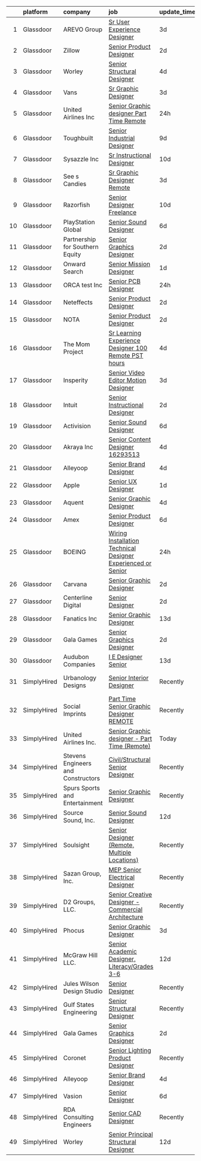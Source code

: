 

|    | platform    | company                            | job                                                                                                                                                                                                                                                                                                                                                                                                                                                                                                                                                                                                                                                                                                                                                                                                                                                                                                                                                                                                                                                                                                                                                                                                                                                                                                                                                                                         | update_time   | location                 |
|---:|:------------|:-----------------------------------|:--------------------------------------------------------------------------------------------------------------------------------------------------------------------------------------------------------------------------------------------------------------------------------------------------------------------------------------------------------------------------------------------------------------------------------------------------------------------------------------------------------------------------------------------------------------------------------------------------------------------------------------------------------------------------------------------------------------------------------------------------------------------------------------------------------------------------------------------------------------------------------------------------------------------------------------------------------------------------------------------------------------------------------------------------------------------------------------------------------------------------------------------------------------------------------------------------------------------------------------------------------------------------------------------------------------------------------------------------------------------------------------------|:--------------|:-------------------------|
|  1 | Glassdoor   | AREVO Group                        | [Sr  User Experience Designer](https://www.glassdoor.com/partner/jobListing.htm?pos=108&ao=1110586&s=58&guid=000001830c867344b28145f7e5024705&src=GD_JOB_AD&t=SR&vt=w&ea=1&cs=1_7c88a12b&cb=1662362481867&jobListingId=1008111343273&cpc=FAE5E775D180B2FB&jrtk=3-0-1gc68csrfkbnd801-1gc68css1i7lj800-4188c368d1a16fc8--6NYlbfkN0BCLW45RZuRc772PykXY_iXs7CHdsEvuP3whbuRYvlLzUPBgski3_CRPHCklom68Osgv49XQDmo1wtlt7SeJ4HppkyYMM222WbTMRBA2d1kIub18qYYHKISWAkmgyEmZOL97mJlEOHWeyB4xhA4SMHAZwfg573IXuSm0kAAqmu66rW9AtAsqMfmcamYbSiKMuJEYEmNtGoNVh8YWPAbtOPcNNuZcWV1pWd6ZPFnfD_xLENpPtLSri5XhB5JNyynbwlfWxhAoSth1pshfkTL1k3nWpxWjhhhWdUOu4sWOvdsKSSDVDPjNlbHeyi77wWAh2iXlcWrzwRxpCU2lLsblkXPsb8E0tE4L3qD7icd2C2wDlFPln6Cv7zjbTd9K_J_oUhBuvu2PBowwqG_ZqzkRkibFrsOGM5304l-26gtC12ZIiKnPliPNomWbs27LDED4yazlUU443-QdnxK-h-KvqYsERfDod8hSR1L_IsGNYGDg5Fu98r69YA9rrr8HLgG_fQ3cU59iMAG1g%3D%3D)                                                                                                                                                                                                                                                                                                                                                                                                                                                                                                         | 3d            | Remote                   |
|  2 | Glassdoor   | Zillow                             | [Senior Product Designer](https://www.glassdoor.com/partner/jobListing.htm?pos=104&ao=1110586&s=58&guid=000001830c867344b28145f7e5024705&src=GD_JOB_AD&t=SR&vt=w&cs=1_9530f725&cb=1662362481866&jobListingId=1008114837145&cpc=84DBBAA61F05C438&jrtk=3-0-1gc68csrfkbnd801-1gc68css1i7lj800-bd1fafae59508397--6NYlbfkN0ANMurRYyPEXg08u6OamUd1Mvhk-zhFSGYIZgoJR86UvQ_x0FKK8TrZZD49G3rLjS-tlJQF-A10Fn4ExMZ8Zf67jE_rnLiQBMDl8K31P0O4YqHh1uf8ykktH6g9lsy4mBmmmm2RyOpNC-aMmZULh3lei0Xv-M8CKZ6IM7fDRBCF41P8yVulbdF9TT1JFH3h4s2KNwfqdwSZe3cC7-a-Plh9c_3IbVA23-Zyf-HqclxPLvRiwP-6i7-OZ2C-lTDwrP02xDJ9IkexZlmPng1wFZtw3fmiulrO4wOHoM9Kx1ktoMVWLJmRzpvRl95R15D4XfyXp0CMThuzjU-A8zbrvJ704ZgIEPPutn7nm27xWk8m4g6dMTLhhKYiYdQZC9-cSzN_ujlKGzzT50c6fsA8LClQnglldmIPKsXD-SEIqKcS8veJCnq3QXTRLr7PZSQ3U0GbF16C8dJv_7esUfGMTT7NM7Gcgw1EpsP4e6vusxH6IdOy4ybCx4gRocFW74INZENzahbgce-f0jVarSJFHowEFiMxc7P9g12E__jMfiSbUxyxpsHTMaEIRrmnO_71k2cRmeXuq6CFl0pXru-KZXwJCSZc2NDXpbcfRjw-QfrV223PQxD8SU3xqg-wHDTH-nMQ2VaqI16zLU3vfRFuaePgc_lZymlnVKyTb0s6jb1e6e0eHrupMjT3dkPGbnwuPw1brashdi7osvhznBzGfGzmvmX1wVyJlX2pgkW2U5cISZQeTcYtlM2iMOvtQlXh1Lyl5jbhc2s3g1VPZ265jAzQwbeCd_A7wRPv_U71MDR9P9Gnmy2FjN0V1zJCBtinc1g6AY7EJaGE_ZpXjfHqjGpPlRSlGDRBUWgheC6Sjm5XrQwxCarED2LLNnejak_O7WUDyYiSkCgNnFiFdMmJaYC8sZcMlrcrS6o%3D)                                                                                                 | 2d            | Seattle, WA              |
|  3 | Glassdoor   | Worley                             | [Senior Structural Designer](https://www.glassdoor.com/partner/jobListing.htm?pos=123&ao=1136043&s=58&guid=000001830c867344b28145f7e5024705&src=GD_JOB_AD&t=SR&vt=w&cs=1_808eeb1d&cb=1662362481868&jobListingId=1008107318095&jrtk=3-0-1gc68csrfkbnd801-1gc68css1i7lj800-bf0f7b0e5c1fded9-)                                                                                                                                                                                                                                                                                                                                                                                                                                                                                                                                                                                                                                                                                                                                                                                                                                                                                                                                                                                                                                                                                                 | 4d            | Concord, CA              |
|  4 | Glassdoor   | Vans                               | [Sr  Graphic Designer](https://www.glassdoor.com/partner/jobListing.htm?pos=125&ao=1136043&s=58&guid=000001830c867344b28145f7e5024705&src=GD_JOB_AD&t=SR&vt=w&ea=1&cs=1_fd139d7f&cb=1662362481868&jobListingId=1008110714645&jrtk=3-0-1gc68csrfkbnd801-1gc68css1i7lj800-187dafb01af30ff3-)                                                                                                                                                                                                                                                                                                                                                                                                                                                                                                                                                                                                                                                                                                                                                                                                                                                                                                                                                                                                                                                                                                  | 3d            | Stockton, CA             |
|  5 | Glassdoor   | United Airlines Inc                | [Senior Graphic designer   Part Time  Remote ](https://www.glassdoor.com/partner/jobListing.htm?pos=113&ao=1136043&s=58&guid=000001830c867344b28145f7e5024705&src=GD_JOB_AD&t=SR&vt=w&ea=1&cs=1_f6385a12&cb=1662362481867&jobListingId=1008116194032&jrtk=3-0-1gc68csrfkbnd801-1gc68css1i7lj800-f8200d7da462811e-)                                                                                                                                                                                                                                                                                                                                                                                                                                                                                                                                                                                                                                                                                                                                                                                                                                                                                                                                                                                                                                                                          | 24h           | Winston-Salem, NC        |
|  6 | Glassdoor   | Toughbuilt                         | [Senior Industrial Designer](https://www.glassdoor.com/partner/jobListing.htm?pos=102&ao=1110586&s=58&guid=000001830c867344b28145f7e5024705&src=GD_JOB_AD&t=SR&vt=w&ea=1&cs=1_3cc6a64a&cb=1662362481866&jobListingId=1008097148245&cpc=8EBC6093F3E034FB&jrtk=3-0-1gc68csrfkbnd801-1gc68css1i7lj800-6492527fb1079bee--6NYlbfkN0C4BDBIIfYywdCnnQWSiy8nzgMXr_T-T3FVOPaJNWu58urVZR_WXMhrR-koSpndaF1E6yxWHXTrWNwj5BGXNunan9ywve_ENISeMSjOJDitLiiqvvQgrqPC6Ae3Gf3tZtozMElNWH6pQj1MkisjsxPjnFks6kWohDQ-79t_l95B76r683v6SZAlHW32FY62mUhr1niG06bY2KMp4TMoHnfbWLtEyTJIWf-A4uJgN_1hKT6j7oUdmKIRmxeiDPf4wRX0tbCAHqzNayJr8kyZlQ_ndPLLSkUUSWyfnOv_umjKIg0F1Mgs0IvXI3HHJB5WEuny29xC9DeQl8iG52a1Iae7CIau86mlOnECKB8WEVXlzduRahkss_D7op4JRDBbgjKuEr_hBLmI0QqHJ8ukSOm9KST4DcHPiCAXkBJC4gcs7V7f2Ct59ePX6njYEPtvR07a_9wIXFh8ocVTEOzZFSTcDbVElkb-wwxSi_ycky_AnULzz46pWMwcE7bVIcFwoShUV2Y1XD1b2V_gcC6-lHir)                                                                                                                                                                                                                                                                                                                                                                                                                                                                                                       | 9d            | Irvine, CA               |
|  7 | Glassdoor   | Sysazzle Inc                       | [Sr  Instructional Designer](https://www.glassdoor.com/partner/jobListing.htm?pos=112&ao=1110586&s=58&guid=000001830c867344b28145f7e5024705&src=GD_JOB_AD&t=SR&vt=w&ea=1&cs=1_a453a12d&cb=1662362481867&jobListingId=1008094371868&cpc=9908D8D4413DBB8A&jrtk=3-0-1gc68csrfkbnd801-1gc68css1i7lj800-d1e30eb564645d32--6NYlbfkN0BHmuOUQiGxZlIboXRCrnOB1bk0QkSGbGX7yxzhgRysNhglpeekY3X1wDa7BzirfJIE-XZI96pT4vsCDo_PwVhCrQa8H_dn6HuGc3dI6Au5lFOBOQnw88rRufmRln1Uzxma7VZhtrwMd6uMTKFJi1s8KhsbQhyj9AFtzXfcqHMAkMfzRW14V10xerNyCpWVtNzvv0GCCCPuyDr7MHXc-4dy3s6_t-UwDQXuofvIjGmiGDO9pNoJ0S_y54NCzzMeowvS1zEqGhimehoKzhf5kORTwHpEeOrwZpN7uhxdAOQ4pgA6Ij1MaJV5cuyjh57ygE1iobYF2MnwrR5VenJAXSnJWE2Z1FAQJui5YaJSYvbAdXZliLUsqhvuU6-OEMOos_jYP2wfYOM_Jq5zbHSxs17kCVtDI9RMmULts2x1pfxPSiQ47yJNIMGmwu-qrK8iAZRH2FCbbpbiJEjHZH6ZiFOsGCeUrtPLtGHfN8psSFIx3dfslOoaFj-v)                                                                                                                                                                                                                                                                                                                                                                                                                                                                                                                                       | 10d           | Remote                   |
|  8 | Glassdoor   | See s Candies                      | [Sr  Graphic Designer  Remote ](https://www.glassdoor.com/partner/jobListing.htm?pos=114&ao=1136043&s=58&guid=000001830c867344b28145f7e5024705&src=GD_JOB_AD&t=SR&vt=w&ea=1&cs=1_bc6a1ba5&cb=1662362481867&jobListingId=1008111619504&jrtk=3-0-1gc68csrfkbnd801-1gc68css1i7lj800-e01715df2179d76c-)                                                                                                                                                                                                                                                                                                                                                                                                                                                                                                                                                                                                                                                                                                                                                                                                                                                                                                                                                                                                                                                                                         | 3d            | Daytona Beach, FL        |
|  9 | Glassdoor   | Razorfish                          | [Senior Designer  Freelance ](https://www.glassdoor.com/partner/jobListing.htm?pos=121&ao=1136043&s=58&guid=000001830c867344b28145f7e5024705&src=GD_JOB_AD&t=SR&vt=w&ea=1&cs=1_a1d9f360&cb=1662362481868&jobListingId=1008095529967&jrtk=3-0-1gc68csrfkbnd801-1gc68css1i7lj800-6217769ca13291f9-)                                                                                                                                                                                                                                                                                                                                                                                                                                                                                                                                                                                                                                                                                                                                                                                                                                                                                                                                                                                                                                                                                           | 10d           | Austin, TX               |
| 10 | Glassdoor   | PlayStation Global                 | [Senior Sound Designer](https://www.glassdoor.com/partner/jobListing.htm?pos=129&ao=1136043&s=58&guid=000001830c867344b28145f7e5024705&src=GD_JOB_AD&t=SR&vt=w&ea=1&cs=1_d69a309e&cb=1662362481868&jobListingId=1008101570482&jrtk=3-0-1gc68csrfkbnd801-1gc68css1i7lj800-69e26a62a33c0c74-)                                                                                                                                                                                                                                                                                                                                                                                                                                                                                                                                                                                                                                                                                                                                                                                                                                                                                                                                                                                                                                                                                                 | 6d            | San Diego, CA            |
| 11 | Glassdoor   | Partnership for Southern Equity    | [Senior Graphics Designer](https://www.glassdoor.com/partner/jobListing.htm?pos=126&ao=1136043&s=58&guid=000001830c867344b28145f7e5024705&src=GD_JOB_AD&t=SR&vt=w&ea=1&cs=1_32811d5b&cb=1662362481868&jobListingId=1008113346762&jrtk=3-0-1gc68csrfkbnd801-1gc68css1i7lj800-bb794e07ec98ff5a-)                                                                                                                                                                                                                                                                                                                                                                                                                                                                                                                                                                                                                                                                                                                                                                                                                                                                                                                                                                                                                                                                                              | 2d            | Atlanta, GA              |
| 12 | Glassdoor   | Onward Search                      | [Senior Mission Designer](https://www.glassdoor.com/partner/jobListing.htm?pos=101&ao=1110586&s=58&guid=000001830c867344b28145f7e5024705&src=GD_JOB_AD&t=SR&vt=w&cs=1_e032a2e0&cb=1662362481866&jobListingId=1008115558008&cpc=B7FDC7D9565996D0&jrtk=3-0-1gc68csrfkbnd801-1gc68css1i7lj800-241c9d0c206d0cbb--6NYlbfkN0B7YoEZZ2QAGDyEGGmBPAUWSHc1Mt3sMCn9FehKcWA3w0f8WX1n9N967XqX1pCIHHJP_f0UYUIK1E-0DG7zasJZ5wWAmY62xwTBxeUFHPTQx6Qr2MXA5bKqsuG1nIWsMINfIilAiNnEoZa-o6TSuc7Enou6N_fYZqVFqnO888tBTQLEtKs-0akA5hKwSjcn5Lgbo5agkcH_JIKhDMeZgrw7xo7LL8TGAnrIEJDQgr_herqDm2GOz-QpRHd6uUxczp3-ulbukU6MWkyLGZMMwDBgfsWsSd8TDTcePk7-3q1zN7QzJXxPvkuGDLEb6cOptxCfX1sAn4friLMJcl3RfMPrcDKHqsu67LLhlb-SWnl4pIaOV8icdzTEBVsz33la0XnGtHlHtJx-4Mk3B4ygrG0AUqCOqDoEkhjbzFBJI2s7BGROMegVTs4zMAeqvl4VB0iF6X6Udc41lKb3BgPuebrZYTYZ2qRf4dWM_TtMuH6e5hth3nGdRZb3Pg5Yi8Q3JRIuhv3iTDk6USc9z2ORELioI6M6CcXDNVltD6pMoJPyVqB9cmeTvy1SQPenEfI_4k2_Rb7Ry9ovckzSGyhPXkhm8CCXMYJbURfXSt4Z6NSaOrZCmSiwAfA3EarwxW9GxW8mH1KgjoGCvNU1HO6PD_wew6w5f17jft7qkd5p8EKK7N4mihbxfvD283JgPIK5gvaQXljLuiLl0qlIZMPL_morZ5T2ysmP2rQ1PbQwbdJ7jcbVJMoDNeEv68eFXafQQgRXEAID1xzE_2ZTt-BFYmcc7A-w3PUkoZfP2TofWU_weFiKS9vhUohwiHohrbrlS3RiUnWM8cnVc4f7GIuXSErTOU_6vwHOC4_RdsR8qTLoxO1eQ-gC1jSxO9IOGtKFXNg8kt6YAUZ1mzI1L03y9bIyocZchxnGIURMexANbGrON48Fch5_mouPXfGaEtzEd5bTBnHHz8t4PAj4z3WntR1c24KWqko8lsstdpa79A_k-bnYHsyizjEZKhR7rnd20jM%3D) | 1d            | Seattle, WA              |
| 13 | Glassdoor   | ORCA test  Inc                     | [Senior PCB Designer](https://www.glassdoor.com/partner/jobListing.htm?pos=103&ao=1110586&s=58&guid=000001830c867344b28145f7e5024705&src=GD_JOB_AD&t=SR&vt=w&ea=1&cs=1_25b759aa&cb=1662362481866&jobListingId=1008117629711&cpc=8A48E7D5890B96AC&jrtk=3-0-1gc68csrfkbnd801-1gc68css1i7lj800-1376f8354f00a36a--6NYlbfkN0A953Z9EfJZc5Z9y7Wb0NkuJO-5BBnqXCJSieP3bN3oTxAO8dGQJw4j9fmUpM-NEMBgudJcq7mJPkKFTho0KWlf1avwem0MYtumXE65bwg7YXIQibV2OD8tlQ5st8zNeTLMjSy5dEysL9hVJoUCGqxFHSn0x6elus7p1hXe6X2r-JJyZ0AjPGSZ_oWPp-rwZk5DqT-HEL4yfK2_lI2cCx2dd6JjjBDzzoFQKGRTN5-0uvJwOfsX4z12IKLBmdb1XaRCR89qKHz3e_NvZNNRcbcj2iEkhMzi8mvUw9Tw3u8oO-LelLRwip1y7NFP6N45OFV7yWAR_E6pIzDW_bZE6LpEZuaq2OfIdlPj48OVxBobvLQN5Thzbxy0yU8ND7v8rBNxSJRP3enJSkW_MxIXuEneHqbL3kEnAxs0U4n1IcE3g4AjsajWPDaGncpiEO1LjOGF6toPeZlF5biAV_sXzOvbV3FUQ7PfYu5wkweWgl2MeSNijWnkKHEEWVsbyZpmgDbdmR6vFPH1_g%3D%3D)                                                                                                                                                                                                                                                                                                                                                                                                                                                                                                                  | 24h           | Remote                   |
| 14 | Glassdoor   | Neteffects                         | [Senior Product Designer](https://www.glassdoor.com/partner/jobListing.htm?pos=111&ao=1110586&s=58&guid=000001830c867344b28145f7e5024705&src=GD_JOB_AD&t=SR&vt=w&ea=1&cs=1_0cd0854a&cb=1662362481867&jobListingId=1008114354586&cpc=59DEFF8D475298C3&jrtk=3-0-1gc68csrfkbnd801-1gc68css1i7lj800-dbdf42f32f91e88a--6NYlbfkN0DkPptDrJXidHbiX_cAZqY1TBO6BcohTQUDFYyXRozAXCnWqtX7QyrzcYv9EndguHU7hVJw3YSqCqiUj2VpgrH-5d_5E-zzpyW0o30j5jGBh7apfozcWNo6fGEjtMHps86JFxUsEiH0qyGmHH-bfa4REaiz-xFbB7m_EyOvkyha2xvVK2Su5OcrtKjsjwtyC5DVsaM7rmDknshMhM9KBAihkU8PxmRGVjZX2vksIcDvhO2pThfaYXqAn9REgeuj3D-a1RO8CkpCEaC1AKVTzuXWd6QCRZrwoEAFuJmSTGJYqOm_RRxsTh-Zu5SIWW74yfIeW3UUoEsUAU-Mu93H5bLp1MVVzuUaoSUmgHwXcMm71FMFX4Ohznbke2M3A-OJtX5Sb5R-szAKaQm_XdPyzr70cb6d918DhDdpDpwidvF5CckmP1LM7QNDlw7wa3D-_c29pPBmUbjZR6LJKp2VWdXNKqBooLeCnzyUpOTkkPbK70YLqzcuNWR9SdUkiu4IsG8EiatunVY3Ag%3D%3D)                                                                                                                                                                                                                                                                                                                                                                                                                                                                                                              | 2d            | Remote                   |
| 15 | Glassdoor   | NOTA                               | [Senior Product Designer](https://www.glassdoor.com/partner/jobListing.htm?pos=127&ao=1136043&s=58&guid=000001830c867344b28145f7e5024705&src=GD_JOB_AD&t=SR&vt=w&ea=1&cs=1_561d264b&cb=1662362481868&jobListingId=1008114354818&jrtk=3-0-1gc68csrfkbnd801-1gc68css1i7lj800-955c0a57926c6391-)                                                                                                                                                                                                                                                                                                                                                                                                                                                                                                                                                                                                                                                                                                                                                                                                                                                                                                                                                                                                                                                                                               | 2d            | California City, CA      |
| 16 | Glassdoor   | The Mom Project                    | [Sr  Learning Experience Designer  100  Remote  PST hours ](https://www.glassdoor.com/partner/jobListing.htm?pos=109&ao=1110586&s=58&guid=000001830c867344b28145f7e5024705&src=GD_JOB_AD&t=SR&vt=w&cs=1_d36fd568&cb=1662362481867&jobListingId=1008107784101&cpc=1160948BCBA38B5B&jrtk=3-0-1gc68csrfkbnd801-1gc68css1i7lj800-d11787cac4bd37f5--6NYlbfkN0BDp_epf89aHDQhKpPegNJQ_ldQpEFZQsM9OcONMGxWx6pU56EKHF58QjVdAUvn2gV3oytsL_dEk-X18JnFLGvyBJotP02NtkanqVvXM8rHs2FYrv9-BriNOv4j0YumSrYc2jQ9uCC6iVfJItfkDG5R3-qGl_vtXh3nHQQrlrMUuICNuF6uFAYRp5M3lH3j2eF8OzKhewuABFWa3vcTiS9oKfE7VqV15a0-M2BcIRnF2byOxFYz1T1XUou-M-hNnImClkb-k5AN7j0U38nGV1fpJeyfr89jqmy4J3K9FaUpX_LsR_awanVucS3bkZPaq3VZPGG5YzBFsVS5TnNk1JCaZstTO2LjWPIEAujn8sgMzyPYPRjD1d0hMfkKHP1goBkmXZF0uTjktAjhs85Hfp_xZ9fkd0hdZwQFG74U0L79U9rpQZucmstjCNqOxf_rVOKJ4QWmqqZiMYH4NW3dO-U6BbVhFqZlRLGhI6iOO22gZSXYi6bB-0sP3nDjgIHK8oXK61BHcVIG2FzJK3HNb8QsnBAsk0EARWN4Y7TJjAYflNyMuKfBcsJ0brU19lFbT8w%3D)                                                                                                                                                                                                                                                                                                                                                                                                                               | 4d            | Remote                   |
| 17 | Glassdoor   | Insperity                          | [Senior Video Editor Motion Designer](https://www.glassdoor.com/partner/jobListing.htm?pos=106&ao=1110586&s=58&guid=000001830c867344b28145f7e5024705&src=GD_JOB_AD&t=SR&vt=w&ea=1&cs=1_9fafba57&cb=1662362481867&jobListingId=1008112038946&cpc=444700D72F2ECBCE&jrtk=3-0-1gc68csrfkbnd801-1gc68css1i7lj800-8beb0912ab9a0f93--6NYlbfkN0CYobNcY6DSafIfVw4UC03nkRxBD9fUy2suPwabomlLTrOJxnYoONs4woGUWHONn1-87V9_ol4L_4csprHIj_PjGI-cDgXqXsDELLxFpO30PlHaxOsaLUJehk6fw_x_9pWW5T_ELZ95HJDXpOo9DrOWTajoKGFF2fs6QW5Qb1tVD0y3yhQZss6lzYI3Fmu_kXRt3OWuKH8EbdSax6cULZpSZI6Ls9YTBM1OjASDAUJh_apdqsGuOx_Xv546jcBRVwJDUrqSn1BK57Xkz4WBDKvEImEt8VwAiBIFq3rQhDJkxnmBUHtsb_wtm6QtpWCyjjhVreLoKdw5vvCBTMLM3YaT_ZxHzetC4KZcBzdV7o0LaWxF6LmO5QoqERWrWV9dAIQS6t_3jtmXrK06nC--iwMrJt5UFdg_jB_fhnpPJbSZEGyRQ6qE6GlO3RP_ezcxxL3-9ehaaFeiTYQodd_EpqtBMDpR0pwgfQfeJLFpDXrZ_Oywd2b3IUOGr9eyUMhZYF6wCI9v0-bMK2HpQh70E3BARM5dQd-3E4g%3D)                                                                                                                                                                                                                                                                                                                                                                                                                                                                                | 3d            | Kingwood, TX             |
| 18 | Glassdoor   | Intuit                             | [Senior Instructional Designer](https://www.glassdoor.com/partner/jobListing.htm?pos=122&ao=1136043&s=58&guid=000001830c867344b28145f7e5024705&src=GD_JOB_AD&t=SR&vt=w&cs=1_42313df4&cb=1662362481868&jobListingId=1008113808398&jrtk=3-0-1gc68csrfkbnd801-1gc68css1i7lj800-8b58daef412668e5-)                                                                                                                                                                                                                                                                                                                                                                                                                                                                                                                                                                                                                                                                                                                                                                                                                                                                                                                                                                                                                                                                                              | 2d            | Arizona City, AZ         |
| 19 | Glassdoor   | Activision                         | [Senior Sound Designer](https://www.glassdoor.com/partner/jobListing.htm?pos=115&ao=1136043&s=58&guid=000001830c867344b28145f7e5024705&src=GD_JOB_AD&t=SR&vt=w&cs=1_6931ef31&cb=1662362481867&jobListingId=1008101904556&jrtk=3-0-1gc68csrfkbnd801-1gc68css1i7lj800-cf43c1a0fca2401a-)                                                                                                                                                                                                                                                                                                                                                                                                                                                                                                                                                                                                                                                                                                                                                                                                                                                                                                                                                                                                                                                                                                      | 6d            | Foster City, CA          |
| 20 | Glassdoor   | Akraya Inc                         | [Senior Content Designer  16293513](https://www.glassdoor.com/partner/jobListing.htm?pos=116&ao=1136043&s=58&guid=000001830c867344b28145f7e5024705&src=GD_JOB_AD&t=SR&vt=w&cs=1_374d6e3a&cb=1662362481868&jobListingId=1008106993900&jrtk=3-0-1gc68csrfkbnd801-1gc68css1i7lj800-056608de6874a280-)                                                                                                                                                                                                                                                                                                                                                                                                                                                                                                                                                                                                                                                                                                                                                                                                                                                                                                                                                                                                                                                                                          | 4d            | Mountain View, CA        |
| 21 | Glassdoor   | Alleyoop                           | [Senior Brand Designer](https://www.glassdoor.com/partner/jobListing.htm?pos=130&ao=1136043&s=58&guid=000001830c867344b28145f7e5024705&src=GD_JOB_AD&t=SR&vt=w&ea=1&cs=1_d174577e&cb=1662362481868&jobListingId=1008107369180&jrtk=3-0-1gc68csrfkbnd801-1gc68css1i7lj800-6e86dcdd815bd39a-)                                                                                                                                                                                                                                                                                                                                                                                                                                                                                                                                                                                                                                                                                                                                                                                                                                                                                                                                                                                                                                                                                                 | 4d            | Remote                   |
| 22 | Glassdoor   | Apple                              | [Senior UX Designer](https://www.glassdoor.com/partner/jobListing.htm?pos=117&ao=1136043&s=58&guid=000001830c867344b28145f7e5024705&src=GD_JOB_AD&t=SR&vt=w&cs=1_a74a1ec1&cb=1662362481868&jobListingId=1008115989624&jrtk=3-0-1gc68csrfkbnd801-1gc68css1i7lj800-c6f47907c1d486db-)                                                                                                                                                                                                                                                                                                                                                                                                                                                                                                                                                                                                                                                                                                                                                                                                                                                                                                                                                                                                                                                                                                         | 1d            | Cupertino, CA            |
| 23 | Glassdoor   | Aquent                             | [Senior Graphic Designer](https://www.glassdoor.com/partner/jobListing.htm?pos=110&ao=1110586&s=58&guid=000001830c867344b28145f7e5024705&src=GD_JOB_AD&t=SR&vt=w&cs=1_f800167a&cb=1662362481867&jobListingId=1008107356853&cpc=3DB599BF2F4828F0&jrtk=3-0-1gc68csrfkbnd801-1gc68css1i7lj800-8e9bcb98aed4ff44--6NYlbfkN0DMrcEu7yrtATojKJA7cEzGQ3FdRGWLh0CZQInL4ECGI9gD0Wolx9R2v-Aex0-GK066WTguadZ-VUzsPpD8FNEHmwHWLDOzcEUdAmAXptwW3g70qtIOFmEpgk9VFD36QVqkcxnzFYZQF-M5rHgpgbU2DhNFWq63u-mfEFdE6txA7grBMxH63qtW34ZdBrRk4PpkBShlnXMETLykojV1BacDFYHZtkNeUpYfSaFdL_nnSEy6GopuNsKjm2RP7aqJOjxafXDLknU8cFqxb26tNOMEBxz6IGdcpzVJCjwocNzJWyA0VdUwofwDBAjTBIfADWm0SOONO6X248-BxPGaRnEbNoy55jQTpQXUIFLsTYofITEg9SAfIDdkIq86IS4NW000RG9gg60J8oXCE57Ty7Ku66umUME1L-cW3SXQkqSSPdceiNneV-iOe5geL9XMENYYhp38mJ_ZXA%3D%3D)                                                                                                                                                                                                                                                                                                                                                                                                                                                                                                                                                                                   | 4d            | Portland, OR             |
| 24 | Glassdoor   | Amex                               | [Senior Product Designer](https://www.glassdoor.com/partner/jobListing.htm?pos=128&ao=1136043&s=58&guid=000001830c867344b28145f7e5024705&src=GD_JOB_AD&t=SR&vt=w&cs=1_26ec2418&cb=1662362481868&jobListingId=1008101662841&jrtk=3-0-1gc68csrfkbnd801-1gc68css1i7lj800-3850ae17bbda4d9b-)                                                                                                                                                                                                                                                                                                                                                                                                                                                                                                                                                                                                                                                                                                                                                                                                                                                                                                                                                                                                                                                                                                    | 6d            | Atlanta, GA              |
| 25 | Glassdoor   | BOEING                             | [Wiring Installation Technical Designer  Experienced or Senior ](https://www.glassdoor.com/partner/jobListing.htm?pos=107&ao=1110586&s=58&guid=000001830c867344b28145f7e5024705&src=GD_JOB_AD&t=SR&vt=w&cs=1_93fcc0af&cb=1662362481866&jobListingId=1008117325995&cpc=FF950A86FEA5DF54&jrtk=3-0-1gc68csrfkbnd801-1gc68css1i7lj800-68fe46e4df56c572--6NYlbfkN0BddK4H-tsabPiX3BvkwhvbvP4OkLNzlRX6egXJy9Hb11ERhvpR4KXHOGIJSt-F4Ensvypm1xgimVkcmDMFBMipGmTx3GUizVbPuplwt1jFTSPoFFrTywVftYk6JJuCWpnGsjc6f_D9WlC1up0bx24MitLCwf3jM5P6S7b1u40hFd6xbjoUA5jHBgWOLu4CuBoeqodNdeuAAPMShd69sQ4kplH59nUTJMG4EWcILaek4TturgE0xPmZVs7fU2hhtmLAKnh4gHFx1gy9OlmO1TRqzQ4jdy1F3Kq6obX3S6NCWgwFYtMVVlCx6S3bCws91kufqAEE9xp-hFdcHjmSUlv-oQFOOzfbxec2kwWABVv3SkiKnNnwgyeX8QU3ln_YTW_eQsLphFE3Se8Y2YcbxNDWwtJlRcc8pvhCVt7wqd1qekx2BGmXW1QaX26XFo3orRc%3D)                                                                                                                                                                                                                                                                                                                                                                                                                                                                                                                                                          | 24h           | Tukwila, WA              |
| 26 | Glassdoor   | Carvana                            | [Senior Graphic Designer](https://www.glassdoor.com/partner/jobListing.htm?pos=124&ao=1136043&s=58&guid=000001830c867344b28145f7e5024705&src=GD_JOB_AD&t=SR&vt=w&ea=1&cs=1_56388aa3&cb=1662362481868&jobListingId=1008114501586&jrtk=3-0-1gc68csrfkbnd801-1gc68css1i7lj800-74e5c688255c31b6-)                                                                                                                                                                                                                                                                                                                                                                                                                                                                                                                                                                                                                                                                                                                                                                                                                                                                                                                                                                                                                                                                                               | 2d            | Phoenix, AZ              |
| 27 | Glassdoor   | Centerline Digital                 | [Senior Designer](https://www.glassdoor.com/partner/jobListing.htm?pos=118&ao=1136043&s=58&guid=000001830c867344b28145f7e5024705&src=GD_JOB_AD&t=SR&vt=w&ea=1&cs=1_48d97ef1&cb=1662362481868&jobListingId=1008114777065&jrtk=3-0-1gc68csrfkbnd801-1gc68css1i7lj800-0bee533aa5655bd8-)                                                                                                                                                                                                                                                                                                                                                                                                                                                                                                                                                                                                                                                                                                                                                                                                                                                                                                                                                                                                                                                                                                       | 2d            | Remote                   |
| 28 | Glassdoor   | Fanatics Inc                       | [Senior Graphic Designer](https://www.glassdoor.com/partner/jobListing.htm?pos=119&ao=1136043&s=58&guid=000001830c867344b28145f7e5024705&src=GD_JOB_AD&t=SR&vt=w&cs=1_81079253&cb=1662362481868&jobListingId=1008086028145&jrtk=3-0-1gc68csrfkbnd801-1gc68css1i7lj800-15e2c481f8aaeea7-)                                                                                                                                                                                                                                                                                                                                                                                                                                                                                                                                                                                                                                                                                                                                                                                                                                                                                                                                                                                                                                                                                                    | 13d           | Remote                   |
| 29 | Glassdoor   | Gala Games                         | [Senior Graphics Designer](https://www.glassdoor.com/partner/jobListing.htm?pos=120&ao=1136043&s=58&guid=000001830c867344b28145f7e5024705&src=GD_JOB_AD&t=SR&vt=w&ea=1&cs=1_1627a2bc&cb=1662362481868&jobListingId=1008114746449&jrtk=3-0-1gc68csrfkbnd801-1gc68css1i7lj800-88a24e7af41e1b80-)                                                                                                                                                                                                                                                                                                                                                                                                                                                                                                                                                                                                                                                                                                                                                                                                                                                                                                                                                                                                                                                                                              | 2d            | San Francisco, CA        |
| 30 | Glassdoor   | Audubon Companies                  | [I E Designer Senior](https://www.glassdoor.com/partner/jobListing.htm?pos=105&ao=1110586&s=58&guid=000001830c867344b28145f7e5024705&src=GD_JOB_AD&t=SR&vt=w&ea=1&cs=1_31b15a3b&cb=1662362481867&jobListingId=1008085857422&cpc=3B453408E5782294&jrtk=3-0-1gc68csrfkbnd801-1gc68css1i7lj800-86d58fc0825eac37--6NYlbfkN0B_v4Jwlzo8pp0lkkhk9-RlZ2bqvshnQCJcnG2elMpqNyA7L9qDHaoCvMHaZTByGh4JFLcljNsP6vjSKdw0e8XpMqUT-t_uqiDatfo1G4sXPntob4dG7ImLiak9ChkFp2eUkk-KKCT-ECIUezhgKWV6peZLL25-suVeadZErmjGKEvxROTeIIfyvZsIL8k3YzYpw045YdnqA6qA4vlTRMdSXuoJSJsxCMFobSb1NGg3LASJl21vR0ZgpR9ehqscTsI137VYdt_Y_HMR1tUkpeTOdNMZF27TWHFTyhat0OtPEKLd8zPnV4Lb4k0UjfO7-R7WGi_XdUBTSBP85j5hTA2r7Dyw-e3EALCjz5jUdGH8luXa5HUyLxBBh7QJ85-1KT9YfEoS0ETRL7RaTiK2WKXmvAsHirN_FThnKYPJiGgsVeANDyJyreMhb1_iIIpBabujp8RksZIR-Pm-lQvqcT3Qce8AGGlqJsJoH7ERKDTjhVdcGSG0h7qCFPSnAUpDSSOIQKn3VlLmY477saaTrpKvphV1K0pRtUfnElGO6ybejBV3vQ0FeGUm_QSPSn8LkoPrIgb4KiysPLWqJa35njKVqz35iw2P57F_NRoe3o2Jw30JgtCR_wGl80sHa5xVSlU0Pl0m_Wt0bA%3D%3D)                                                                                                                                                                                                                                                                                                                                                                                  | 13d           | Houston, TX              |
| 31 | SimplyHired | Urbanology Designs                 | [Senior Interior Designer](https://www.simplyhired.com/job/VNkRaIRT_iB-rNin82AkEocz3qRNI9QmQtDobvvVc-s-wDH0YRivDw?q=senior+designer)                                                                                                                                                                                                                                                                                                                                                                                                                                                                                                                                                                                                                                                                                                                                                                                                                                                                                                                                                                                                                                                                                                                                                                                                                                                        | Recently      | North Richland Hills, TX |
| 32 | SimplyHired | Social Imprints                    | [Part Time Senior Graphic Designer REMOTE](https://www.simplyhired.com/job/-zvFLBpSZsjrGLrKqmMI4i2VH5-GlD9yud5bcwzox6-3mdu-ZL9olg?q=senior+designer)                                                                                                                                                                                                                                                                                                                                                                                                                                                                                                                                                                                                                                                                                                                                                                                                                                                                                                                                                                                                                                                                                                                                                                                                                                        | Recently      | Remote                   |
| 33 | SimplyHired | United Airlines Inc.               | [Senior Graphic designer - Part Time (Remote)](https://www.simplyhired.com/job/tshnNYwifClycbaWdpYwsuXl963-E_WioTNfUTqtWozWmV6nB8ID8g?q=senior+designer)                                                                                                                                                                                                                                                                                                                                                                                                                                                                                                                                                                                                                                                                                                                                                                                                                                                                                                                                                                                                                                                                                                                                                                                                                                    | Today         | Winston-Salem, NC        |
| 34 | SimplyHired | Stevens Engineers and Constructors | [Civil/Structural Senior Designer](https://www.simplyhired.com/job/CxUaEN8dHHm_tOCkseJp1lduIx8_GlljMH0fbuFe-xzUMLzILwZKwA?q=senior+designer)                                                                                                                                                                                                                                                                                                                                                                                                                                                                                                                                                                                                                                                                                                                                                                                                                                                                                                                                                                                                                                                                                                                                                                                                                                                | Recently      | Middleburg Heights, OH   |
| 35 | SimplyHired | Spurs Sports and Entertainment     | [Senior Graphic Designer](https://www.simplyhired.com/job/B041PU2VE31Tx3Sa0nKWRjsBbPqqxa-DbAl92yAiBTEE_HecvTrxBA?q=senior+designer)                                                                                                                                                                                                                                                                                                                                                                                                                                                                                                                                                                                                                                                                                                                                                                                                                                                                                                                                                                                                                                                                                                                                                                                                                                                         | Recently      | San Antonio, TX          |
| 36 | SimplyHired | Source Sound, Inc.                 | [Senior Sound Designer](https://www.simplyhired.com/job/mw3datBFZnSnzm3SFniNFlYC60OHbjYX1kgvM61bk-lO-0QBaaabnQ?q=senior+designer)                                                                                                                                                                                                                                                                                                                                                                                                                                                                                                                                                                                                                                                                                                                                                                                                                                                                                                                                                                                                                                                                                                                                                                                                                                                           | 12d           | Remote                   |
| 37 | SimplyHired | Soulsight                          | [Senior Designer (Remote, Multiple Locations)](https://www.simplyhired.com/job/JEJaaHxlGZcpGcWPD0jB_0qq6d5idkCzDkCrEBCPCErNYcG6Pphj1Q?q=senior+designer)                                                                                                                                                                                                                                                                                                                                                                                                                                                                                                                                                                                                                                                                                                                                                                                                                                                                                                                                                                                                                                                                                                                                                                                                                                    | Recently      | Chicago, IL              |
| 38 | SimplyHired | Sazan Group, Inc.                  | [MEP Senior Electrical Designer](https://www.simplyhired.com/job/SwdumVZzOq8fLFZDUFgnemgvlM40NMPrA3TLPTFsBLPp6kejTdNT6g?q=senior+designer)                                                                                                                                                                                                                                                                                                                                                                                                                                                                                                                                                                                                                                                                                                                                                                                                                                                                                                                                                                                                                                                                                                                                                                                                                                                  | Recently      | Seattle, WA              |
| 39 | SimplyHired | D2 Groups, LLC.                    | [Senior Creative Designer - Commercial Architecture](https://www.simplyhired.com/job/Yzphuvu4v4KIeGAg97r-GC4K2aaGuq7WuIAfSSpOBYl9P_dmzDtnLw?q=senior+designer)                                                                                                                                                                                                                                                                                                                                                                                                                                                                                                                                                                                                                                                                                                                                                                                                                                                                                                                                                                                                                                                                                                                                                                                                                              | Recently      | King of Prussia, PA      |
| 40 | SimplyHired | Phocus                             | [Senior Graphic Designer](https://www.simplyhired.com/job/KDCUqZwSlowd4tnsbH_pXZE2SaXCp5fXXXJgbKtEH-XkL6XW8yQ4Lg?q=senior+designer)                                                                                                                                                                                                                                                                                                                                                                                                                                                                                                                                                                                                                                                                                                                                                                                                                                                                                                                                                                                                                                                                                                                                                                                                                                                         | 3d            | Remote                   |
| 41 | SimplyHired | McGraw Hill LLC.                   | [Senior Academic Designer, Literacy/Grades 3-6](https://www.simplyhired.com/job/5Yq6-bs39d-lRkUh8JQWPX-UP1m7gNcrGKxP0EYEAsOLbysUq9UzSg?q=senior+designer)                                                                                                                                                                                                                                                                                                                                                                                                                                                                                                                                                                                                                                                                                                                                                                                                                                                                                                                                                                                                                                                                                                                                                                                                                                   | 12d           | Remote                   |
| 42 | SimplyHired | Jules Wilson Design Studio         | [Senior Designer](https://www.simplyhired.com/job/um-jSQigirv5rXCkCfNjjpN8gsg94xzMf2hXJsskP_AdH3eDE8lgjw?q=senior+designer)                                                                                                                                                                                                                                                                                                                                                                                                                                                                                                                                                                                                                                                                                                                                                                                                                                                                                                                                                                                                                                                                                                                                                                                                                                                                 | Recently      | San Diego, CA            |
| 43 | SimplyHired | Gulf States Engineering            | [Senior Structural Designer](https://www.simplyhired.com/job/sWJd1AGBak9VNt3CPVsgwTwNrV3bBNKewzpRUnDXFBcJp5E1I2CC8Q?q=senior+designer)                                                                                                                                                                                                                                                                                                                                                                                                                                                                                                                                                                                                                                                                                                                                                                                                                                                                                                                                                                                                                                                                                                                                                                                                                                                      | Recently      | Mobile, AL               |
| 44 | SimplyHired | Gala Games                         | [Senior Graphics Designer](https://www.simplyhired.com/job/Z77IKzavn8WqT7zPRwOsVcd_QG6bBWdZWtGydDSKeSNmJf3kK5YsLw?q=senior+designer)                                                                                                                                                                                                                                                                                                                                                                                                                                                                                                                                                                                                                                                                                                                                                                                                                                                                                                                                                                                                                                                                                                                                                                                                                                                        | 2d            | San Francisco, CA        |
| 45 | SimplyHired | Coronet                            | [Senior Lighting Product Designer](https://www.simplyhired.com/job/RfGhSWtuJ_lg6SsxwQD_ajD3-LAV4Tdv2X1UfMnbVnV2FPULJvEhtw?q=senior+designer)                                                                                                                                                                                                                                                                                                                                                                                                                                                                                                                                                                                                                                                                                                                                                                                                                                                                                                                                                                                                                                                                                                                                                                                                                                                | Recently      | Totowa, NJ               |
| 46 | SimplyHired | Alleyoop                           | [Senior Brand Designer](https://www.simplyhired.com/job/8VkU8Eq2rYHpuhuhpsYDeS0OAWQBxqmszXqE-WxUbxPqbd78BlqdmA?q=senior+designer)                                                                                                                                                                                                                                                                                                                                                                                                                                                                                                                                                                                                                                                                                                                                                                                                                                                                                                                                                                                                                                                                                                                                                                                                                                                           | 4d            | Remote                   |
| 47 | SimplyHired | Vasion                             | [Senior Designer](https://www.simplyhired.com/job/4Vfy2O1_PjUoPY1vjvR6uJiYNOMav2b-sEyTX7D9mB1UpKdvX7pHzg?q=senior+designer)                                                                                                                                                                                                                                                                                                                                                                                                                                                                                                                                                                                                                                                                                                                                                                                                                                                                                                                                                                                                                                                                                                                                                                                                                                                                 | 6d            | Lehi, UT                 |
| 48 | SimplyHired | RDA Consulting Engineers           | [Senior CAD Designer](https://www.simplyhired.com/job/vENouLNEc17Izi_TDwTME8PJFtkMGYPvZMEeInCI4_VohSS3NaQ29w?q=senior+designer)                                                                                                                                                                                                                                                                                                                                                                                                                                                                                                                                                                                                                                                                                                                                                                                                                                                                                                                                                                                                                                                                                                                                                                                                                                                             | Recently      | Naples, FL               |
| 49 | SimplyHired | Worley                             | [Senior Principal Structural Designer](https://www.simplyhired.com/job/tCpmCNfC_3hPcprC-0hW9E2JWaeXFiFt2x9BoGAzyRtmm1MkbsCvKQ?q=senior+designer)                                                                                                                                                                                                                                                                                                                                                                                                                                                                                                                                                                                                                                                                                                                                                                                                                                                                                                                                                                                                                                                                                                                                                                                                                                            | 12d           | Houston, TX              |